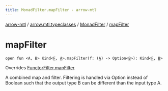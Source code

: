 ```yaml
---
title: MonadFilter.mapFilter - arrow-mtl
---
```


[arrow-mtl](../../index.html) / [arrow.mtl.typeclasses](../index.html) / [MonadFilter](index.html) / [mapFilter](./map-filter.html)

# mapFilter

`open fun <A, B> Kind<`[`F`](index.html#F)`, `[`A`](map-filter.html#A)`>.mapFilter(f: (`[`A`](map-filter.html#A)`) -> Option<`[`B`](map-filter.html#B)`>): Kind<`[`F`](index.html#F)`, `[`B`](map-filter.html#B)`>`

Overrides [FunctorFilter.mapFilter](../-functor-filter/map-filter.html)

A combined map and filter. Filtering is handled via Option instead of Boolean such that the output type B can be different than the input type A.

